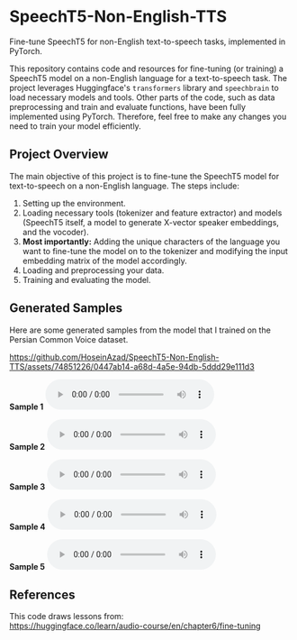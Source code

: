 # SpeechT5-Non-English-TTS
Fine-tune SpeechT5 for non-English text-to-speech tasks, implemented in PyTorch.

This repository contains code and resources for fine-tuning (or training) a SpeechT5 model on a non-English language for a text-to-speech task. The project leverages Huggingface's `transformers` library and `speechbrain` to load necessary models and tools. Other parts of the code, such as data preprocessing and train and evaluate functions, have been fully implemented using PyTorch. Therefore, feel free to make any changes you need to train your model efficiently.

## Project Overview
The main objective of this project is to fine-tune the SpeechT5 model for text-to-speech on a non-English language. The steps include:
1. Setting up the environment.
2. Loading necessary tools (tokenizer and feature extractor) and models (SpeechT5 itself, a model to generate X-vector speaker embeddings, and the vocoder).
3. **Most importantly:** Adding the unique characters of the language you want to fine-tune the model on to the tokenizer and modifying the input embedding matrix of the model accordingly.
4. Loading and preprocessing your data.
5. Training and evaluating the model.

## Generated Samples
Here are some generated samples from the model that I trained on the Persian Common Voice dataset.


https://github.com/HoseinAzad/SpeechT5-Non-English-TTS/assets/74851226/0447ab14-a68d-4a5e-94db-5ddd29e111d3


**Sample 1**
<audio controls>
  <source src="https://github.com/HoseinAzad/SpeechT5-Non-English-TTS/blob/master/results/1.mp4" type="audio/wav">
  Your browser does not support the audio element.
</audio>

**Sample 2**
<audio controls>
  <source src="https://github.com/HoseinAzad/SpeechT5-Non-English-TTS/blob/master/results/2.wav" type="audio/wav">
  Your browser does not support the audio element.
</audio>

**Sample 3**
<audio controls>
  <source src="https://github.com/HoseinAzad/SpeechT5-Non-English-TTS/blob/master/results/3.wav" type="audio/wav">
  Your browser does not support the audio element.
</audio>

**Sample 4**
<audio controls>
  <source src="https://github.com/HoseinAzad/SpeechT5-Non-English-TTS/blob/master/results/4.wav" type="audio/wav">
  Your browser does not support the audio element.
</audio>

**Sample 5**
<audio controls>
  <source src="https://github.com/HoseinAzad/SpeechT5-Non-English-TTS/blob/master/results/5.wav" type="audio/wav">
  Your browser does not support the audio element.
</audio>

## References 
This code draws lessons from:<br>
https://huggingface.co/learn/audio-course/en/chapter6/fine-tuning
